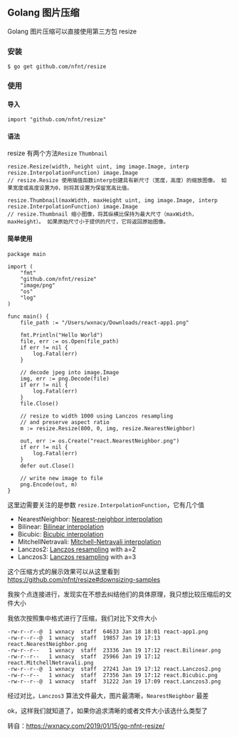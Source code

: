 ## Golang 图片压缩
Golang 图片压缩可以直接使用第三方包 resize
### 安装
```
$ go get github.com/nfnt/resize
```
### 使用
#### 导入
```
import "github.com/nfnt/resize"
```
#### 语法
resize 有两个方法`Resize` `Thumbnail`
```
resize.Resize(width, height uint, img image.Image, interp resize.InterpolationFunction) image.Image
// resize.Resize 使用插值函数interp创建具有新尺寸（宽度，高度）的缩放图像。 如果宽度或高度设置为0，则将其设置为保留宽高比值。
```
```
resize.Thumbnail(maxWidth, maxHeight uint, img image.Image, interp resize.InterpolationFunction) image.Image
// resize.Thumbnail 缩小图像，将其纵横比保持为最大尺寸（maxWidth，maxHeight）。 如果原始尺寸小于提供的尺寸，它将返回原始图像。
```
#### 简单使用
```
package main

import (
    "fmt"
    "github.com/nfnt/resize"
    "image/png"
    "os"
    "log"
)

func main() {
    file_path := "/Users/wxnacy/Downloads/react-app1.png"

    fmt.Println("Hello World")
    file, err := os.Open(file_path)
	if err != nil {
		log.Fatal(err)
	}

	// decode jpeg into image.Image
	img, err := png.Decode(file)
	if err != nil {
		log.Fatal(err)
	}
	file.Close()

	// resize to width 1000 using Lanczos resampling
	// and preserve aspect ratio
    m := resize.Resize(800, 0, img, resize.NearestNeighbor)

	out, err := os.Create("react.NearestNeighbor.png")
	if err != nil {
		log.Fatal(err)
	}
	defer out.Close()

	// write new image to file
	png.Encode(out, m)
}
```
这里边需要关注的是参数 `resize.InterpolationFunction`，它有几个值
* NearestNeighbor: [Nearest-neighbor interpolation](https://en.wikipedia.org/wiki/Nearest-neighbor_interpolation)
* Bilinear: [Bilinear interpolation](https://en.wikipedia.org/wiki/Bilinear_interpolation)
* Bicubic: [Bicubic interpolation](https://en.wikipedia.org/wiki/Bicubic_interpolation)
* MitchellNetravali: [Mitchell-Netravali interpolation](https://dl.acm.org/doi/10.1145/54852.378514)
* Lanczos2: [Lanczos resampling](https://en.wikipedia.org/wiki/Lanczos_resampling) with a=2
* Lanczos3: [Lanczos resampling](https://en.wikipedia.org/wiki/Lanczos_resampling) with a=3

这个压缩方式的展示效果可以从这里看到 https://github.com/nfnt/resize#downsizing-samples

我挨个点连接进行，发现实在不想去纠结他们的具体原理，我只想比较压缩后的文件大小

我依次按照集中格式进行了压缩，我们对比下文件大小
```
-rw-r--r--@  1 wxnacy  staff  64633 Jan 18 18:01 react-app1.png
-rw-r--r--@  1 wxnacy  staff  19857 Jan 19 17:13 react.NearestNeighbor.png
-rw-r--r--   1 wxnacy  staff  23336 Jan 19 17:12 react.Bilinear.png
-rw-r--r--   1 wxnacy  staff  25966 Jan 19 17:12 react.MitchellNetravali.png
-rw-r--r--@  1 wxnacy  staff  27241 Jan 19 17:12 react.Lanczos2.png
-rw-r--r--   1 wxnacy  staff  27356 Jan 19 17:12 react.Bicubic.png
-rw-r--r--@  1 wxnacy  staff  31222 Jan 19 17:09 react.Lanczos3.png
```
经过对比，`Lanczos3` 算法文件最大，图片最清晰，`NearestNeighbor` 最差

ok，这样我们就知道了，如果你追求清晰的或者文件大小该选什么类型了

转自：https://wxnacy.com/2019/01/15/go-nfnt-resize/

